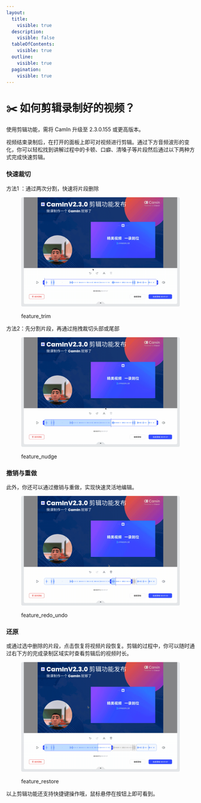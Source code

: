 ```yaml
---
layout:
  title:
    visible: true
  description:
    visible: false
  tableOfContents:
    visible: true
  outline:
    visible: true
  pagination:
    visible: true
---
```


# ✂️ 如何剪辑录制好的视频？

使用剪辑功能，需将 CamIn 升级至 2.3.0.155 或更高版本。

视频结束录制后，在打开的面板上即可对视频进行剪辑。通过下方音频波形的变化，你可以轻松找到讲解过程中的卡顿、口癖、清嗓子等片段然后通过以下两种方式完成快速剪辑。

### 快速裁切

方法1 ：通过两次分割，快速将片段删除

<figure><img src="../../.gitbook/assets/分割.gif" alt=""><figcaption><p>feature_trim</p></figcaption></figure>

方法2：先分割片段，再通过拖拽裁切头部或尾部

<figure><img src="../../.gitbook/assets/分割后拖拽裁切.gif" alt=""><figcaption><p>feature_nudge</p></figcaption></figure>

### 撤销与重做

此外，你还可以通过撤销与重做，实现快速灵活地编辑。

<figure><img src="../../.gitbook/assets/撤销和重做.gif" alt=""><figcaption><p>feature_redo_undo</p></figcaption></figure>

### 还原

或通过选中删除的片段，点击恢复将视频片段恢复。剪辑的过程中，你可以随时通过右下方的完成录制区域实时查看剪辑后的视频时长。

<figure><img src="../../.gitbook/assets/删除与还原.gif" alt=""><figcaption><p>feature_restore</p></figcaption></figure>

以上剪辑功能还支持快捷键操作哦，鼠标悬停在按钮上即可看到。
